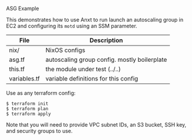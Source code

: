  ASG Example

This demonstrates how to use Anxt to run launch an autoscaling group in EC2 and configuring its `motd` using an SSM parameter.

| File         | Description                                  |
| ---          | ---                                          |
| nix/         | NixOS configs                                |
| asg.tf       | autoscaling group config. mostly boilerplate |
| this.tf      | the module under test (../..)                |
| variables.tf | variable definitions for this config         |

Use as any terraform config:

```
$ terraform init
$ terraform plan
$ terraform apply
```

Note that you will need to provide VPC subnet IDs, an S3 bucket, SSH key, and security groups to use.
